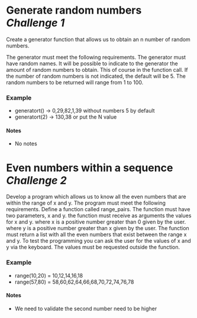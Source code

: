 # Generate random numbers *Challenge 1*

Create a generator function that allows us to obtain an n number of random numbers.

The generator must meet the following requirements.
The generator must have random names.
It will be possible to indicate to the generator the amount of random numbers to obtain. This of course in the function call.
If the number of random numbers is not indicated, the default will be 5.
The random numbers to be returned will range from 1 to 100.


### Example
- generatort() -> 0,29,82,1,39 without numbers 5 by default
- generatort(2) -> 130,38 or put the N value


#### Notes
- No notes

# Even numbers within a sequence *Challenge 2*

Develop a program which allows us to know all the even numbers that are within the range of x and y.
The program must meet the following requirements.
Define a function called range_pairs.
The function must have two parameters, x and y.
the function must receive as arguments the values ​​for x and y.
where x is a positive number greater than 0 given by the user.
where y is a positive number greater than x given by the user.
The function must return a list with all the even numbers that exist between the range x and y.
To test the programming you can ask the user for the values ​​of x and y via the keyboard. The values ​​must be requested outside the function.


### Example
- range(10,20) = 10,12,14,16,18
- range(57,80) = 58,60,62,64,66,68,70,72,74,76,78

#### Notes
- We need to validate the second number need to be higher

